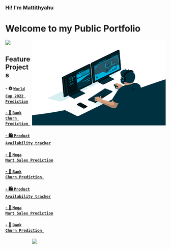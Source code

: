 ### Hi! I'm Mattithyahu 

# Welcome to my Public Portfolio

<img align="right" alt="GIF" src="Analyst.gif" width="420" height="269" /> 

![](https://visitor-badge.glitch.me/badge?page_id=MattithyahuData.MattithyahuData)
 
 ## Feature Projects

#### - ⚽ <code><a href="https://mattithyahudata.github.io/devportfolio/Project1.html" target="_blank" ><strong>World Cup 2022 Prediction</strong></code>
#### - 🏦 <code><a href="https://mattithyahudata.github.io/devportfolio/Project1.html" target="_blank" ><strong>Bank Churn Prediction </strong></code>
#### - 🛍 <code><a href="https://mattithyahudata.github.io/devportfolio/Project1.html" target="_blank" ><strong>Product Availability tracker</strong></code>
#### - 🏪 <code><a href="https://mattithyahudata.github.io/devportfolio/Project1.html" target="_blank" ><strong>Mega Mart Sales Prediction</strong></code>
#### - 🏦 <code><a href="https://mattithyahudata.github.io/devportfolio/Project1.html" target="_blank" ><strong>Bank Churn Prediction </strong></code>
#### - 🛍 <code><a href="https://mattithyahudata.github.io/devportfolio/Project1.html" target="_blank" ><strong>Product Availability tracker</strong></code>
#### - 🏪 <code><a href="https://mattithyahudata.github.io/devportfolio/Project1.html" target="_blank" ><strong>Mega Mart Sales Prediction</strong></code>
#### - 🏦 <code><a href="https://mattithyahudata.github.io/devportfolio/Project1.html" target="_blank" ><strong>Bank Churn Prediction </strong></code>

<!-- [💬 Contact me here](mailto:ithyahuowolabi@gmail.com) -->



<img align= "right" src="https://github-readme-stats.vercel.app/api?username=MattithyahuData&show_icons=true"  width="420"/>

